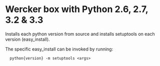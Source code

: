 # Wercker box with Python 2.6, 2.7, 3.2 & 3.3

Installs each python version from source and installs setuptools on each
version (easy_install).

The specific easy_install can be invoked by running:

```
  python{version} -m setuptools <args>
```
